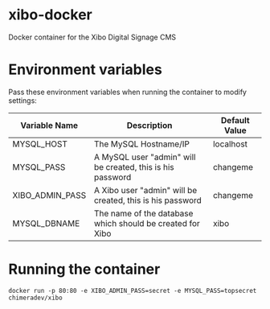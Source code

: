 # xibo-docker
Docker container for the Xibo Digital Signage CMS

# Environment variables

Pass these environment variables when running the container to modify settings:

Variable Name | Description | Default Value
--------------|-------------|--------------
MYSQL_HOST    | The MySQL Hostname/IP | localhost
MYSQL_PASS    | A MySQL user "admin" will be created, this is his password | changeme
XIBO_ADMIN_PASS | A Xibo user "admin" will be created, this is his password | changeme
MYSQL_DBNAME | The name of the database which should be created for Xibo | xibo


# Running the container

`docker run -p 80:80 -e XIBO_ADMIN_PASS=secret -e MYSQL_PASS=topsecret chimeradev/xibo`

